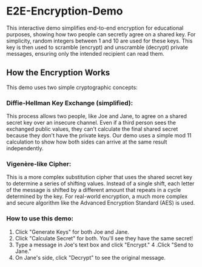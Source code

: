 # E2E-Encryption-Demo
This interactive demo simplifies end-to-end encryption for educational purposes, showing how two people can secretly agree on a shared key. For simplicity, random integers between 1 and 10 are used for these keys. This key is then used to scramble (encrypt) and unscramble (decrypt) private messages, ensuring only the intended recipient can read them.

## How the Encryption Works
This demo uses two simple cryptographic concepts:

### Diffie-Hellman Key Exchange (simplified): 
This process allows two people, like Joe and Jane, to agree on a shared secret key over an insecure channel. Even if a third person sees the exchanged public values, they can't calculate the final shared secret because they don't have the private keys. Our demo uses a simple mod 11 calculation to show how both sides can arrive at the same result independently.
### Vigenère-like Cipher:
This is a more complex substitution cipher that uses the shared secret key to determine a series of shifting values. Instead of a single shift, each letter of the message is shifted by a different amount that repeats in a cycle determined by the key. For real-world encryption, a much more complex and secure algorithm like the Advanced Encryption Standard (AES) is used.
### How to use this demo:
1. Click "Generate Keys" for both Joe and Jane.
2. Click "Calculate Secret" for both. You'll see they have the same secret!
3. Type a message in Joe's text box and click "Encrypt."
4 .Click "Send to Jane."
5. On Jane's side, click "Decrypt" to see the original message.
